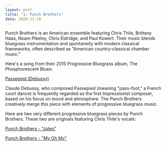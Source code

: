 ```yaml
---
layout: post
title: "1: Punch Brothers"
date: 2020-12-18
---
```


Punch Brothers is an American ensemble featuring Chris Thile, Brittany Haas, Noam Pikelny, Chris Eldridge, and Paul Kowert. Their music blends bluegrass instrumentation and spontaneity with modern classical frameworks, often described as "American country-classical chamber music."

Here's a song from their 2015 Progressive Bluegrass album, The Phosphorescent Blues:

[Passepied (Debussy)](https://youtu.be/li9Ex9Q6BcU)

Claude Debussy, who composed Passepied (meaning "pass-foot," a French court dance) is frequently regarded as the first Impressionist composer, based on his focus on mood and atmosphere. The Punch Brothers creatively merge this piece with elements of progressive bluegrass music.

Here are two very different progressive bluegrass pieces by Punch Brothers. These two are originals featuring Chris Thile's vocals:

[Punch Brothers - "Julep"](https://youtu.be/Ppn7eQSBdJQ)

[Punch Brothers - "My Oh My"](https://youtu.be/xoXO5DLHilc)